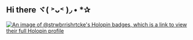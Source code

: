 ## Hi there ヾ( ˃ᴗ˂ )◞ • *✰

[![An image of @strwbrrishrtcke's Holopin badges, which is a link to view their full Holopin profile](https://holopin.me/strwbrrishrtcke)](https://holopin.io/@strwbrrishrtcke)

<!--
**StrwBrriShrtcke/StrwBrriShrtcke** is a ✨ _special_ ✨ repository because its `README.md` (this file) appears on your GitHub profile.

Here are some ideas to get you started:

- 🔭 I’m currently working on ...
- 🌱 I’m currently learning ...
- 👯 I’m looking to collaborate on ...
- 🤔 I’m looking for help with ...
- 💬 Ask me about ...
- 📫 How to reach me: ...
- 😄 Pronouns: ...
- ⚡ Fun fact: ...
-->
